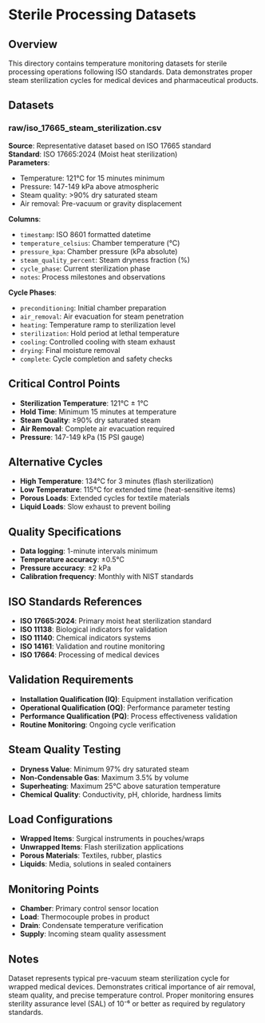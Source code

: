 # Sterile Processing Datasets

## Overview
This directory contains temperature monitoring datasets for sterile processing operations following ISO standards. Data demonstrates proper steam sterilization cycles for medical devices and pharmaceutical products.

## Datasets

### raw/iso_17665_steam_sterilization.csv
**Source**: Representative dataset based on ISO 17665 standard  
**Standard**: ISO 17665:2024 (Moist heat sterilization)  
**Parameters**: 
- Temperature: 121°C for 15 minutes minimum
- Pressure: 147-149 kPa above atmospheric
- Steam quality: >90% dry saturated steam
- Air removal: Pre-vacuum or gravity displacement

**Columns**:
- `timestamp`: ISO 8601 formatted datetime
- `temperature_celsius`: Chamber temperature (°C)
- `pressure_kpa`: Chamber pressure (kPa absolute)
- `steam_quality_percent`: Steam dryness fraction (%)
- `cycle_phase`: Current sterilization phase
- `notes`: Process milestones and observations

**Cycle Phases**:
- `preconditioning`: Initial chamber preparation
- `air_removal`: Air evacuation for steam penetration
- `heating`: Temperature ramp to sterilization level
- `sterilization`: Hold period at lethal temperature
- `cooling`: Controlled cooling with steam exhaust
- `drying`: Final moisture removal
- `complete`: Cycle completion and safety checks

## Critical Control Points
- **Sterilization Temperature**: 121°C ± 1°C
- **Hold Time**: Minimum 15 minutes at temperature
- **Steam Quality**: ≥90% dry saturated steam
- **Air Removal**: Complete air evacuation required
- **Pressure**: 147-149 kPa (15 PSI gauge)

## Alternative Cycles
- **High Temperature**: 134°C for 3 minutes (flash sterilization)
- **Low Temperature**: 115°C for extended time (heat-sensitive items)
- **Porous Loads**: Extended cycles for textile materials
- **Liquid Loads**: Slow exhaust to prevent boiling

## Quality Specifications
- **Data logging**: 1-minute intervals minimum
- **Temperature accuracy**: ±0.5°C
- **Pressure accuracy**: ±2 kPa
- **Calibration frequency**: Monthly with NIST standards

## ISO Standards References
- **ISO 17665:2024**: Primary moist heat sterilization standard
- **ISO 11138**: Biological indicators for validation
- **ISO 11140**: Chemical indicators systems
- **ISO 14161**: Validation and routine monitoring
- **ISO 17664**: Processing of medical devices

## Validation Requirements
- **Installation Qualification (IQ)**: Equipment installation verification
- **Operational Qualification (OQ)**: Performance parameter testing
- **Performance Qualification (PQ)**: Process effectiveness validation
- **Routine Monitoring**: Ongoing cycle verification

## Steam Quality Testing
- **Dryness Value**: Minimum 97% dry saturated steam
- **Non-Condensable Gas**: Maximum 3.5% by volume
- **Superheating**: Maximum 25°C above saturation temperature
- **Chemical Quality**: Conductivity, pH, chloride, hardness limits

## Load Configurations
- **Wrapped Items**: Surgical instruments in pouches/wraps
- **Unwrapped Items**: Flash sterilization applications
- **Porous Materials**: Textiles, rubber, plastics
- **Liquids**: Media, solutions in sealed containers

## Monitoring Points
- **Chamber**: Primary control sensor location
- **Load**: Thermocouple probes in product
- **Drain**: Condensate temperature verification
- **Supply**: Incoming steam quality assessment

## Notes
Dataset represents typical pre-vacuum steam sterilization cycle for wrapped medical devices. Demonstrates critical importance of air removal, steam quality, and precise temperature control. Proper monitoring ensures sterility assurance level (SAL) of 10⁻⁶ or better as required by regulatory standards.